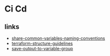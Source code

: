 # Ci Cd

## links

- [share-common-variables-naming-conventions](https://microsoft.github.io/code-with-engineering-playbook/CI-CD/recipes/terraform/share-common-variables-naming-conventions/)
- [terraform-structure-guidelines](https://microsoft.github.io/code-with-engineering-playbook/CI-CD/recipes/terraform/terraform-structure-guidelines/)
- [save-output-to-variable-group](https://microsoft.github.io/code-with-engineering-playbook/CI-CD/recipes/terraform/save-output-to-variable-group/)
